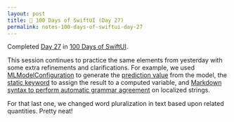 ```yaml
---
layout: post
title: 📔 100 Days of SwiftUI (Day 27)
permalink: notes-100-days-of-swiftui-day-27
---
```


Completed [Day 27](https://www.hackingwithswift.com/100/swiftui/27) in [100 Days of SwiftUI](https://www.hackingwithswift.com/100/swiftui).

This session continues to practice the same elements from yesterday with some extra refinements and clarifications. For example, we used [MLModelConfiguration](https://developer.apple.com/documentation/coreml/mlmodelconfiguration) to generate the [prediction value](https://developer.apple.com/documentation/createmlcomponents/annotatedprediction/prediction) from the model, the [static keyword](https://docs.swift.org/swift-book/documentation/the-swift-programming-language/properties/#Type-Property-Syntax) to assign the result to a computed variable, and [Markdown syntax to perform automatic grammar agreement](https://developer.apple.com/documentation/swiftui/text/init(_:)-1a4oh) on localized strings.

For that last one, we changed word pluralization in text based upon related quantities. Pretty neat!
